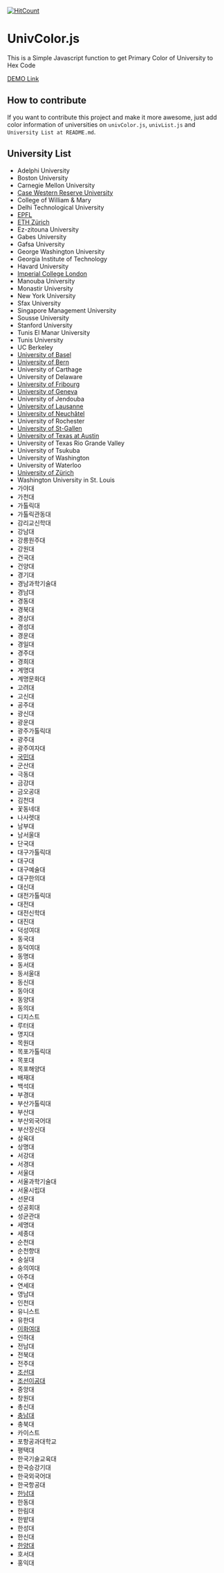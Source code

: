 [![HitCount](http://hits.dwyl.io/nayunhwan/UnivColor.svg)](http://hits.dwyl.io/nayunhwan/UnivColor)

# UnivColor.js
This is a Simple Javascript function to get Primary Color of University to Hex Code

[DEMO Link](https://nayunhwan.github.io/UnivColor/)

## How to contribute
If you want to contribute this project and make it more awesome, just add color information of universities on `univColor.js`, `univList.js` and `University List at README.md`. 

## University List
* Adelphi University
* Boston University
* Carnegie Mellon University
* [Case Western Reserve University](http://case.edu)
* College of William & Mary
* Delhi Technological University
* [EPFL](https://www.epfl.ch/index.en.html)
* [ETH Zürich](https://www.ethz.ch/en.html)
* Ez-zitouna University
* Gabes University
* Gafsa University
* George Washington University
* Georgia Institute of Technology
* Havard University
* [Imperial College London](http://www.imperial.ac.uk)
* Manouba University
* Monastir University
* New York University
* Sfax University
* Singapore Management University
* Sousse University
* Stanford University
* Tunis El Manar University
* Tunis University
* UC Berkeley
* [University of Basel](https://www.unibas.ch/en.html)
* [University of Bern](http://www.unibe.ch/index_eng.html)
* University of Carthage
* University of Delaware
* [University of Fribourg](http://www.unifr.ch/home/en.html)
* [University of Geneva](https://www.unige.ch/en)
* University of Jendouba
* [University of Lausanne](http://www.unil.ch/central/en/home.html)
* [University of Neuchâtel](https://www.unine.ch/)
* University of Rochester
* [University of St-Gallen](https://www.unisg.ch/en)
* [University of Texas at Austin](https://www.utexas.edu/)
* University of Texas Rio Grande Valley
* University of Tsukuba
* University of Washington
* University of Waterloo
* [University of Zürich](http://www.uzh.ch/en.html)
* Washington University in St. Louis
* 가야대
* 가천대
* 가톨릭대
* 가톨릭관동대
* 감리교신학대
* 강남대
* 강릉원주대
* 강원대
* 건국대
* 건양대
* 경기대
* 경남과학기술대
* 경남대
* 경동대
* 경북대
* 경상대
* 경성대
* 경운대
* 경일대
* 경주대
* 경희대
* 계명대
* 계명문화대
* 고려대
* 고신대
* 공주대
* 광신대
* 광운대
* 광주가톨릭대
* 광주대
* 광주여자대
* [국민대](https://www.kookmin.ac.kr/home.php)
* 군산대
* 극동대
* 금강대
* 금오공대
* 김천대
* 꽃동네대
* 나사렛대
* 남부대
* 남서울대
* 단국대
* 대구가톨릭대
* 대구대
* 대구예술대
* 대구한의대
* 대신대
* 대전가톨릭대
* 대전대
* 대전신학대
* 대진대
* 덕성여대
* 동국대
* 동덕여대
* 동명대
* 동서대
* 동서울대
* 동신대
* 동아대
* 동양대
* 동의대
* 디지스트
* 루터대
* 명지대
* 목원대
* 목포가톨릭대
* 목포대
* 목포해양대
* 배재대
* 백석대
* 부경대
* 부산가톨릭대
* 부산대
* 부산외국어대
* 부산장신대
* 삼육대
* 상명대
* 서강대
* 서경대
* 서울대
* 서울과학기술대
* 서울시립대
* 선문대
* 성공회대
* 성균관대
* 세명대
* 세종대
* 순천대
* 순천향대
* 숭실대
* 숭의여대
* 아주대
* 연세대
* 영남대
* 인천대
* 유니스트
* 유한대
* [이화여대](http://www.ewha.ac.kr)
* 인하대
* 전남대
* 전북대
* 전주대
* [조선대](http://www.chosun.ac.kr)
* [조선이공대](http://www.cst.ac.kr)
* 중앙대
* 창원대
* 총신대
* [충남대](http://plus.cnu.ac.kr)
* 충북대
* 카이스트
* 포항공과대학교
* 평택대
* 한국기술교육대
* 한국승강기대
* 한국외국어대
* 한국항공대
* [한남대](http://www.hannam.ac.kr)
* 한동대
* 한림대
* 한밭대
* 한성대
* 한신대
* [한양대](http://hanyang.ac.kr)
* 호서대
* 홍익대
